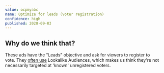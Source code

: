```yaml
---
value: ocpmyabc
name: Optimize for leads (voter registration)
confidence: high
published: 2020-09-03
---
```


## Why do we think that?

These ads have the "Leads" objective and ask for viewers to register to vote.
They [often use](/campaigns/trump/ad_codes/5/against/6)
Lookalike Audiences, which makes us think they're not necessarily targeted at 'known' unregistered voters.
